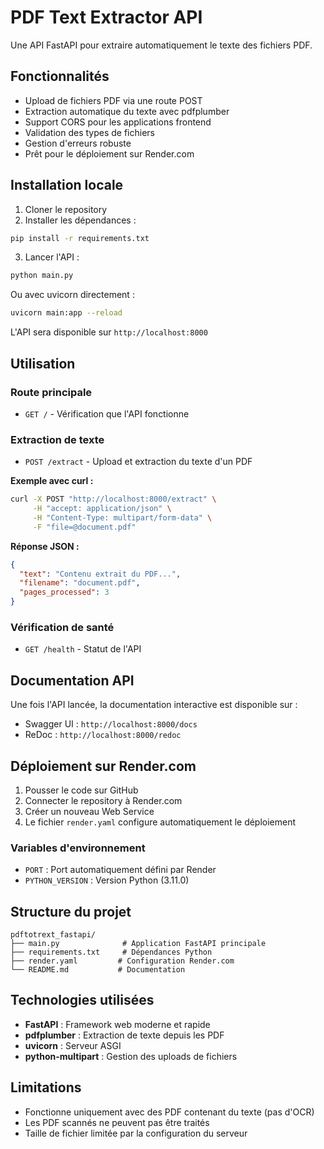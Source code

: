 # PDF Text Extractor API

Une API FastAPI pour extraire automatiquement le texte des fichiers PDF.

## Fonctionnalités

- Upload de fichiers PDF via une route POST
- Extraction automatique du texte avec pdfplumber
- Support CORS pour les applications frontend
- Validation des types de fichiers
- Gestion d'erreurs robuste
- Prêt pour le déploiement sur Render.com

## Installation locale

1. Cloner le repository
2. Installer les dépendances :
```bash
pip install -r requirements.txt
```

3. Lancer l'API :
```bash
python main.py
```

Ou avec uvicorn directement :
```bash
uvicorn main:app --reload
```

L'API sera disponible sur `http://localhost:8000`

## Utilisation

### Route principale
- `GET /` - Vérification que l'API fonctionne

### Extraction de texte
- `POST /extract` - Upload et extraction du texte d'un PDF

**Exemple avec curl :**
```bash
curl -X POST "http://localhost:8000/extract" \
     -H "accept: application/json" \
     -H "Content-Type: multipart/form-data" \
     -F "file=@document.pdf"
```

**Réponse JSON :**
```json
{
  "text": "Contenu extrait du PDF...",
  "filename": "document.pdf",
  "pages_processed": 3
}
```

### Vérification de santé
- `GET /health` - Statut de l'API

## Documentation API

Une fois l'API lancée, la documentation interactive est disponible sur :
- Swagger UI : `http://localhost:8000/docs`
- ReDoc : `http://localhost:8000/redoc`

## Déploiement sur Render.com

1. Pousser le code sur GitHub
2. Connecter le repository à Render.com
3. Créer un nouveau Web Service
4. Le fichier `render.yaml` configure automatiquement le déploiement

### Variables d'environnement
- `PORT` : Port automatiquement défini par Render
- `PYTHON_VERSION` : Version Python (3.11.0)

## Structure du projet

```
pdftotrext_fastapi/
├── main.py              # Application FastAPI principale
├── requirements.txt     # Dépendances Python
├── render.yaml         # Configuration Render.com
└── README.md           # Documentation
```

## Technologies utilisées

- **FastAPI** : Framework web moderne et rapide
- **pdfplumber** : Extraction de texte depuis les PDF
- **uvicorn** : Serveur ASGI
- **python-multipart** : Gestion des uploads de fichiers

## Limitations

- Fonctionne uniquement avec des PDF contenant du texte (pas d'OCR)
- Les PDF scannés ne peuvent pas être traités
- Taille de fichier limitée par la configuration du serveur 